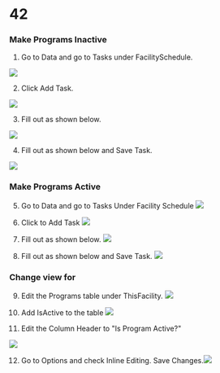 # 42

### Make Programs Inactive
1. Go to Data and go to Tasks under FacilitySchedule.

![](images/42/01.png)

2. Click Add Task.

![](images/42/02.png)

3. Fill out as shown below.

![](images/42/03.png)

4. Fill out as shown below and Save Task.

![](images/42/04.png)

### Make Programs Active

5. Go to Data and go to Tasks Under Facility Schedule
   ![](images/42/05.png)

6. Click to Add Task
   ![](images/42/02.png)

7. Fill out as shown below.
   ![](images/42/06.png)

8. Fill out as shown below and Save Task.
   ![](images/42/07.png)

### Change view for

9. Edit the Programs table under ThisFacility.
   ![](images/42/08.png)

10. Add IsActive to the table
   ![](images/42/09.png)

11. Edit the Column Header to "Is Program Active?"

   ![](images/42/10.png)

12.  Go to Options and check Inline Editing. Save Changes.![](images/42/11.png)